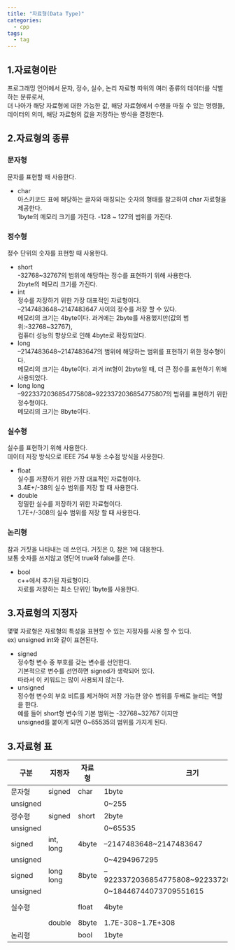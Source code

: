 ```yaml
---
title: "자료형(Data Type)"
categories:
  - cpp
tags:
  - tag
---
```


## 1.자료형이란
프로그래밍 언어에서 문자, 정수, 실수, 논리 자료형 따위의 여러 종류의 데이터를 식별하는 분류로서,  
더 나아가 해당 자료형에 대한 가능한 값, 해당 자료형에서 수행을 마칠 수 있는 명령들,  
데이터의 의미, 해당 자료형의 값을 저장하는 방식을 결정한다.

## 2.자료형의 종류
### 문자형
문자를 표현할 때 사용한다.
- char  
  아스키코드 표에 해당하는 글자와 매칭되는 숫자의 형태를 참고하여 char 자료형을 제공한다.  
  1byte의 메모리 크기를 가진다. -128 ~ 127의 범위를 가진다. 

### 정수형
정수 단위의 숫자를 표현할 때 사용한다.
- short  
  -32768~32767의 범위에 해당하는 정수를 표현하기 위해 사용한다.  
  2byte의 메모리 크기를 가진다.
- int  
  정수를 저장하기 위한 가장 대표적인 자료형이다.  
  –2147483648\~2147483647 사이의 정수를 저장 할 수 있다.  
  메모리의 크기는 4byte이다. 과거에는 2byte를 사용했지만(값의 범위:-32768~32767),  
  컴퓨터 성능의 향상으로 인해 4byte로 확장되었다.
- long  
  –2147483648~2147483647의 범위에 해당하는 범위를 표현하기 위한 정수형이다.  
  메모리의 크기는 4byte이다. 과거 int형이 2byte일 때, 더 큰 정수를 표현하기 위해 사용되었다.  
- long long  
  –9223372036854775808~9223372036854775807의 범위를 표현하기 위한 정수형이다.  
  메모리의 크기는 8byte이다.

### 실수형
실수를 표현하기 위해 사용한다.  
데이터 저장 방식으로 IEEE 754 부동 소수점 방식을 사용한다.
- float  
  실수를 저장하기 위한 가장 대표적인 자료형이다.  
  3.4E+/-38의 실수 범위를 저장 할 때 사용한다.
- double  
  정밀한 실수를 저장하기 위한 자료형이다.  
  1.7E+/-308의 실수 범위를 저장 할 때 사용한다.

### 논리형
참과 거짓을 나타내는 데 쓰인다. 거짓은 0, 참은 1에 대응한다.  
보통 숫자를 쓰지않고 영단어 true와 false를 쓴다.
- bool  
  c++에서 추가된 자료형이다.  
  자료를 저장하는 최소 단위인 1byte를 사용한다.

## 3.자료형의 지정자
몇몇 자료형은 자료형의 특성을 표현할 수 있는 지정자를 사용 할 수 있다.  
ex) unsigned int와 같이 표현된다.
- signed  
  정수형 변수 중 부호를 갖는 변수를 선언한다.  
  기본적으로 변수를 선언하면 signed가 생략되어 있다.  
  따라서 이 키워드는 많이 사용되지 않는다.
- unsigned  
  정수형 변수의 부호 비트를 제거하여 저장 가능한 양수 범위를 두배로 늘리는 역할을 한다.  
  예를 들어 short형 변수의 기본 범위는 -32768\~32767 이지만  
  unsigned를 붙이게 되면 0~65535의 범위를 가지게 된다.

## 3.자료형 표

구분|지정자|자료형|크기|범위
---|---|---|---|---
문자형|signed|char|1byte|-128~127
|unsigned|||0~255
정수형|signed|short|2byte|-32768~32767
|unsigned|||0~65535
|signed|int, long|4byte|–2147483648~2147483647
|unsigned|||0~4294967295
|signed|long long|8byte|–9223372036854775808~9223372036854775807
|unsigned|||0~18446744073709551615
실수형||float|4byte|3.4E-38~3.4E+38
||double|8byte|1.7E-308~1.7E+308
논리형||bool|1byte|0~1
